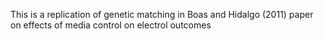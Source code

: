 This is a replication of genetic matching in Boas and Hidalgo (2011) paper on effects of media control on electrol outcomes
